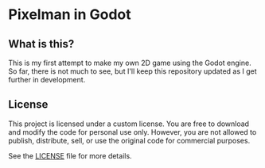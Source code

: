 # Pixelman in Godot

## What is this?
This is my first attempt to make my own 2D game using the Godot engine. So far, there is not much to see, but I'll keep this repository updated as I get further in development.

## License
This project is licensed under a custom license. You are free to download and modify the code for personal use only.
However, you are not allowed to publish, distribute, sell, or use the original code for commercial purposes.

See the [LICENSE](./License) file for more details.